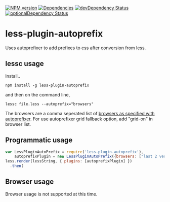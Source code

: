 [![NPM version](https://badge.fury.io/js/less-plugin-autoprefix.svg)](http://badge.fury.io/js/less-plugin-autoprefix) [![Dependencies](https://david-dm.org/less/less-plugin-autoprefix.svg)](https://david-dm.org/less/less-plugin-autoprefix) [![devDependency Status](https://david-dm.org/less/less-plugin-autoprefix/dev-status.svg)](https://david-dm.org/less/less-plugin-autoprefix#info=devDependencies) [![optionalDependency Status](https://david-dm.org/less/less-plugin-autoprefix/optional-status.svg)](https://david-dm.org/less/less-plugin-autoprefix#info=optionalDependencies)

less-plugin-autoprefix
========================

Uses autoprefixer to add prefixes to css after conversion from less.

## lessc usage

Install..

```
npm install -g less-plugin-autoprefix
```

and then on the command line,

```
lessc file.less --autoprefix="browsers"
```

The browsers are a comma seperated list of [browsers as specified with autoprefixer](https://github.com/postcss/autoprefixer#browsers). For use autoprefixer grid fallback option, add "grid-on" in browser list.

## Programmatic usage

```js
var LessPluginAutoPrefix = require('less-plugin-autoprefix'),
    autoprefixPlugin = new LessPluginAutoPrefix({browsers: ["last 2 versions"]});
less.render(lessString, { plugins: [autoprefixPlugin] })
  .then(
```

## Browser usage

Browser usage is not supported at this time.
